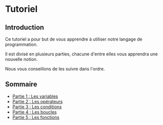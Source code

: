# Tutoriel

## Introduction

Ce tutoriel a pour but de vous apprendre à utiliser notre langage de programmation.

Il est divisé en plusieurs parties, chacune d'entre elles vous apprendra une nouvelle notion.

Nous vous conseillons de les suivre dans l'ordre.

## Sommaire

- [Partie 1 : Les variables](tutorials/variables.md)
- [Partie 2 : Les opérateurs](tutorials/operators.md)
- [Partie 3 : Les conditions](tutorials/conditions.md)
- [Partie 4 : Les boucles](tutorials/loops.md)
- [Partie 5 : Les fonctions](tutorials/functions.md)
